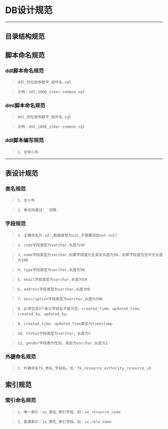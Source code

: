 # DB设计规范 #

----------

## 目录结构规范 ##

## 脚本命名规范 ##

### ddl脚本命名规范 ###

> `ddl_四位排序数字_组件名.sql`

> `示例：ddl_1000_ziker-common.sql`

### dml脚本命名规范 ###
> `dml_四位排序数字_组件名.sql`

> `示例：dml_1000_ziker-common.sql`

### ddl脚本编写规范 ###
> `1、全部小写`

----------
## 表设计规范 ##
### 表名规范 ###

> `1、全小写`

> `2、单词间通过'_'间隔`

### 字段规范 ###

> `1、主键命名为'id',数据类型为int,不需要添加not null`

> `2、code字段类型为varchar,长度为50`

> `3、name字段类型为varchar,如果字段值为全英文长度为50，如果字段值包含中文长度为100`

> `4、type字段类型为varchar,长度为50`

> `5、email字段类型为varchar,长度为50`

> `6、address字段类型为varchar,长度300`

> `7、description字段类型为varchar,长度为500`

> `8、必须包含4个审计字段且不能为空。created_time、updated_time、created_by、updated_by。`

> `9、created_time、updated_time类型为timestamp`

> `10、status字段类型为varchar，长度为5`

> `11、gender字段表示性别，类型为varchar,长度为1`

### 外键命名规范 ###

> `1、外键命名fk_表名_字段名。如：fk_resource_authority_resource_id`

## 索引规范 ##
### 索引命名规范 ###

> `1、唯一索引：ux_表名_索引字段。如：ux_resource_code`

> `2、普通索引：ix_表名_索引字段。如：ix_role_name`